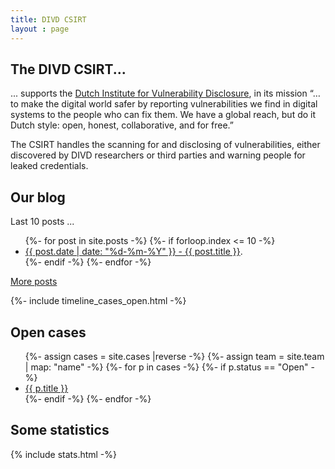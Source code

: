 ```yaml
---
title: DIVD CSIRT
layout : page
---
```

## The DIVD CSIRT...

... supports the [Dutch Institute for Vulnerability Disclosure](https://divd.nl), in its mission “…to make the digital world safer by reporting vulnerabilities we find in digital systems to the people who can fix them. We have a global reach, but do it Dutch style: open, honest, collaborative, and for free.”

The CSIRT handles the scanning for and disclosing of vulnerabilities, either discovered by DIVD researchers or third parties and warning people for leaked credentials.


## Our blog

Last 10 posts ...

<ul>
{%- for post in site.posts -%}
	{%- if forloop.index <= 10 -%}
	    <li>
	        <a href="{{ post.url | prepend: site.baseurl }}">{{ post.date | date: "%d-%m-%Y" }}  - {{ post.title }}</a>.
	    </li>
	{%- endif -%}
{%- endfor -%}
</ul>

[More posts](/blog/2)

{%- include timeline_cases_open.html -%}

## Open cases

<ul>
{%- assign cases = site.cases |reverse -%}
{%- assign team = site.team | map: "name" -%}
{%- for p in cases -%}
	{%- if p.status == "Open" -%}
		<li>
			<a href='{{ p.url }}'>{{ p.title }}</a>
		</li>
	{%- endif -%}
{%- endfor -%}
</ul>

## Some statistics

{% include stats.html -%}